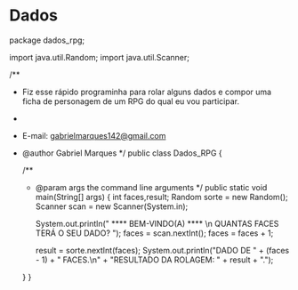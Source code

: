 # Dados

package dados_rpg;

import java.util.Random;
import java.util.Scanner;

/**
 * Fiz esse rápido programinha para rolar alguns dados e compor uma ficha de personagem de um RPG do qual eu vou participar.
 * 
 * E-mail: gabrielmarques142@gmail.com
 * @author Gabriel Marques
 */
public class Dados_RPG {

    /**
     * @param args the command line arguments
     */
    public static void main(String[] args) {
        int faces,result;
        Random sorte = new Random();
        Scanner scan = new Scanner(System.in);

        System.out.println("     **** BEM-VINDO(A) **** \n QUANTAS FACES TERÁ O SEU DADO? ");
        faces = scan.nextInt();
        faces = faces + 1;

        result = sorte.nextInt(faces);
        System.out.println("DADO DE " + (faces - 1) + " FACES.\n" + "RESULTADO DA ROLAGEM: " + result + ".");

    }
}
